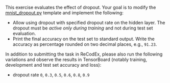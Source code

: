 This exercise evaluates the effect of dropout. Your goal is to modify the
[mnist_dropout.py](https://github.com/ufal/npfl114/tree/master/labs/03/mnist_dropout.py)
template and implement the following:
- Allow using dropout with specified dropout rate on the hidden layer.
  The dropout must be _active only during training_ and not during test set
  evaluation.
- Print the final accuracy on the test set to standard output. Write the
  accuracy as percentage rounded on two decimal places, e.g., `91.23`.

In addition to submitting the task in ReCodEx, please also run the following
variations and observe the results in TensorBoard (notably training, development
and test set accuracy and loss):
- dropout rate `0`, `0.3`, `0.5`, `0.6`, `0.8`, `0.9`
